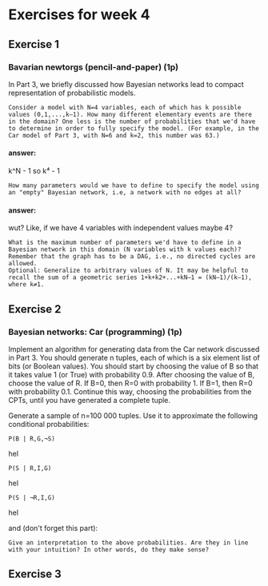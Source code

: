 # Exercises for week 4

## Exercise 1
### Bavarian newtorgs (pencil-and-paper) (1p)

In Part 3, we briefly discussed how Bayesian networks lead to compact representation of probabilistic models.

    Consider a model with N=4 variables, each of which has k possible values (0,1,...,k–1). How many different elementary events are there in the domain? One less is the number of probabilities that we'd have to determine in order to fully specify the model. (For example, in the Car model of Part 3, with N=6 and k=2, this number was 63.)

#### answer:
k^N - 1 so k⁴ - 1

    How many parameters would we have to define to specify the model using an "empty" Bayesian network, i.e, a network with no edges at all?

#### answer:
wut? Like, if we have 4 variables with independent values maybe 4?

    What is the maximum number of parameters we'd have to define in a Bayesian network in this domain (N variables with k values each)? Remember that the graph has to be a DAG, i.e., no directed cycles are allowed.
    Optional: Generalize to arbitrary values of N. It may be helpful to recall the sum of a geometric series 1+k+k2+...+kN–1 = (kN–1)/(k–1), where k≠1. 

## Exercise 2
### Bayesian networks: Car (programming) (1p)

Implement an algorithm for generating data from the Car network discussed in Part 3. You should generate n tuples, each of which is a six element list of bits (or Boolean values). You should start by choosing the value of B so that it takes value 1 (or True) with probability 0.9. After choosing the value of B, choose the value of R. If B=0, then R=0 with probability 1. If B=1, then R=0 with probability 0.1. Continue this way, choosing the probabilities from the CPTs, until you have generated a complete tuple.

Generate a sample of n=100 000 tuples. Use it to approximate the following conditional probabilities:

    P(B | R,G,¬S)

hel

    P(S | R,I,G)
hel

    P(S | ¬R,I,G) 
hel

and (don't forget this part):


    Give an interpretation to the above probabilities. Are they in line with your intuition? In other words, do they make sense? 

## Exercise 3